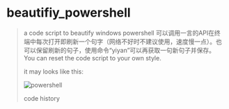 # beautifiy_powershell
> a code script to beautify windows powershell
> 可以调用一言的API在终端中每次打开即刷新一个句字（网络不好时不建议使用，速度慢一点）。也可以保留刷新的句子，使用命令“yiyan”可以再获取一句新句子并保存。
> You can reset the code script to your own style.
>
> it may looks like this:
>
> ![powershell](https://cdn.jsdelivr.net/gh/Serencounts/nostalgic/test/20240821092954.png)
>
> code history
